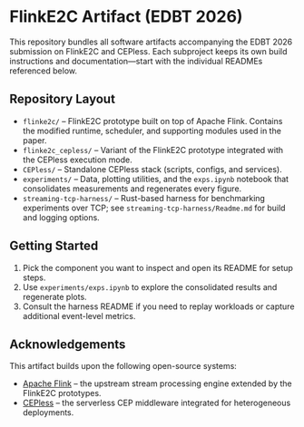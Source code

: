 # FlinkE2C Artifact (EDBT 2026)

This repository bundles all software artifacts accompanying the EDBT 2026 submission on FlinkE2C and CEPless. Each subproject keeps its own build instructions and documentation—start with the individual READMEs referenced below.

## Repository Layout

- `flinke2c/` – FlinkE2C prototype built on top of Apache Flink. Contains the modified runtime, scheduler, and supporting modules used in the paper.
- `flinke2c_cepless/` – Variant of the FlinkE2C prototype integrated with the CEPless execution mode.
- `CEPless/` – Standalone CEPless stack (scripts, configs, and services).
- `experiments/` – Data, plotting utilities, and the `exps.ipynb` notebook that consolidates measurements and regenerates every figure.
- `streaming-tcp-harness/` – Rust-based harness for benchmarking experiments over TCP; see `streaming-tcp-harness/Readme.md` for build and logging options.

## Getting Started

1. Pick the component you want to inspect and open its README for setup steps.
2. Use `experiments/exps.ipynb` to explore the consolidated results and regenerate plots.
3. Consult the harness README if you need to replay workloads or capture additional event-level metrics.

## Acknowledgements

This artifact builds upon the following open-source systems:

- [Apache Flink](https://github.com/apache/flink) – the upstream stream processing engine extended by the FlinkE2C prototypes.
- [CEPless](https://github.com/luthramanisha/CEPless) – the serverless CEP middleware integrated for heterogeneous deployments.
